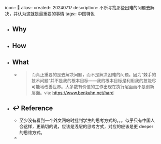 icon:: 📄
alias:: 
created:: 20240717
description:: 不断寻找那些困难的问题去解决，并认为这就是最重要的事情
tags:: 中国特色

- ## Why
- ## How
- ## What
  - > 而真正重要的是去解决问题，而不是解决困难的问题。因为“棘手的技术问题”并不是我的根本目标——我的根本目标是利用我的技能尽可能地改善世界。大多数有价值的工作出现在执行层面而不是创新层面。via: https://www.benkuhn.net/hard
- ## ↩ Reference
  - 至少没有看到一个外文网站时批判学生的思考方式的。。。似乎只有中国人会这样，更确切的说，应该是浅层的思考方式，对应的应该是更 deeper 的思维方式。
  -